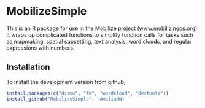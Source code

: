 # MobilizeSimple

This is an R package for use in the Mobilize project (www.mobilizingcs.org). It wraps up complicated functions to simplify function calls for tasks such as mapmaking, spatial subsetting, text analysis, word clouds, and regular expressions with numbers.

## Installation

To install the development version from github,

```r
install.packages(c("dismo", "tm", "wordcloud", "devtools"))
install_github("MobilizeSimple", "AmeliaMN)

```
